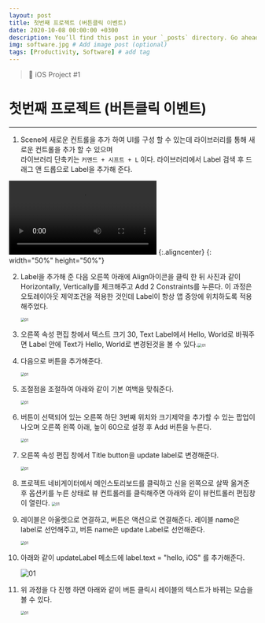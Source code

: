 ```yaml
---
layout: post
title: 첫번째 프로젝트 (버튼클릭 이벤트)
date: 2020-10-08 00:00:00 +0300
description: You’ll find this post in your `_posts` directory. Go ahead and edit it and re-build the site to see your changes. # Add post description (optional)
img: software.jpg # Add image post (optional)
tags: [Productivity, Software] # add tag
---
```


> 📝 iOS Project #1

# 첫번째 프로젝트 (버튼클릭 이벤트)

---

1. Scene에 새로운 컨트롤을 추가 하여 UI를 구성 할 수 있는데 라이브러리를 통해 새로운 컨트롤을 추가 할 수 있으며 <br>
    라이브러리 단축키는 `커멘드 + 시프트 + L` 이다. 라이브러리에서 Label 검색 후 드래그 앤 드롭으로 Label을 추가해 준다. 
    
![I and My friends]({{site.baseurl}}/assets/img/project-1/11.mov) {:.aligncenter} {: width="50%" height="50%"}

   

2. Label을 추가해 준 다음 오른쪽 아래에 Align아이콘을 클릭 한 뒤 사진과 같이 Horizontally, Vertically를 체크해주고 Add 2 Constraints를 누른다. 이 과정은 오토레이아웃 제약조건을 적용한 것인데 Label이 항상 앱 중앙에 위치하도록 적용해주었다.

   <img src="{{site.baseurl}}/assets/image/Project-1/12.mov" alt="01" style="zoom:50%;" />

   

3. 오른쪽 속성 편집 창에서 텍스트 크기 30, Text Label에서 Hello, World로 바꿔주면 Label 안에 Text가 Hello, World로 변경된것을 볼 수 있다.<img src="/Users/pkw/Desktop/KWiOS/iOS 정리/Project/13.mov" alt="01" style="zoom:50%;" />

   

4. 다음으로 버튼을 추가해준다.

   <img src="/Users/pkw/Desktop/KWiOS/iOS 정리/Project/14.mov" alt="01" style="zoom:50%;" />



5. 조절점을 조절하여 아래와 같이 기본 여백을 맞춰준다.

   <img src="/Users/pkw/Desktop/KWiOS/iOS 정리/Project/15.mov" alt="01" style="zoom:50%;" />



6. 버튼이 선택되어 있는 오른쪽 하단 3번째 위치와 크기제약을 추가할 수 있는 팝업이 나오며 오른쪽 왼쪽 아래, 높이 60으로 설정 후 Add 버튼을 누른다.

   <img src="/Users/pkw/Desktop/KWiOS/iOS 정리/Project/16.mov" alt="01" style="zoom:50%;" />



7. 오른쪽 속성 편집 창에서 Title button을 update label로 변경해준다.

   <img src="/Users/pkw/Desktop/KWiOS/iOS 정리/Project/17.mov" alt="01" style="zoom:50%;" />



8. 프로젝트 네비게이터에서 메인스토리보드를 클릭하고 신을 왼쪽으로 살짝 옮겨준 후 옵션키를 누른 상태로 뷰 컨트롤러를 클릭해주면 아래와 같이 뷰컨트롤러 편집창이 열린다. <img src="/Users/pkw/Desktop/KWiOS/iOS 정리/Project/18.mov" alt="01" style="zoom:50%;" />



9. 레이블은 아울렛으로 연결하고, 버튼은 액션으로 연결해준다. 레이블 name은 label로 선언해주고, 버튼 name은 update Label로 선언해준다. 

   <img src="/Users/pkw/Desktop/KWiOS/iOS 정리/Project/19.mov" alt="01" style="zoom:50%;" />



10. 아래와 같이 updateLabel 메소드에 label.text = "hello, iOS" 를 추가해준다.

    <img src="/Users/pkw/Desktop/KWiOS/iOS 정리/Project/20.png" alt="01" style="zoom:100%;" />



11. 위 과정을 다 진행 하면 아래와 같이 버튼 클릭시 레이블의 텍스트가 바뀌는 모습을 볼 수 있다.

    <img src="/Users/pkw/Desktop/KWiOS/iOS 정리/Project/21.mov" alt="01" style="zoom:50%;" />











